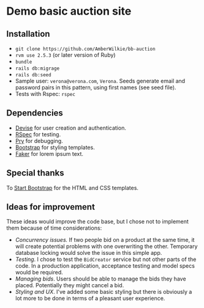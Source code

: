 # Demo basic auction site

## Installation
* `git clone https://github.com/AmberWilkie/bb-auction`
* `rvm use 2.5.3` (or later version of Ruby)
* `bundle`
* `rails db:migrage`
* `rails db:seed`
* Sample user: `verona@verona.com`, `Verona`. Seeds generate email and password pairs in this pattern, using first names (see seed file).
* Tests with Rspec: `rspec`

## Dependencies
* [Devise](https://github.com/plataformatec/devise) for user creation and authentication.
* [RSpec](https://github.com/rspec/rspec-rails) for testing.
* [Pry](https://github.com/rweng/pry-rails) for debugging.
* [Bootstrap](https://github.com/twbs/bootstrap-rubygem) for styling templates. 
* [Faker](https://github.com/stympy/faker) for lorem ipsum text.

## Special thanks
To [Start Bootstrap](https://startbootstrap.com/themes/) for the HTML and CSS templates.

## Ideas for improvement

These ideas would improve the code base, but I chose not to implement them because of time considerations:
* _Concurrency issues._ If two people bid on a product at the same time, it will create potential problems with one overwriting the other. Temporary database locking would solve the issue in this simple app.
* _Testing_. I chose to test the `BidCreator` service but not other parts of the code. In a production application, acceptance testing and model specs would be required.
* _Managing bids_. Users should be able to manage the bids they have placed. Potentially they might cancel a bid.
* _Styling and UX_. I've added some basic styling but there is obviously a lot more to be done in terms of a pleasant user experience.
